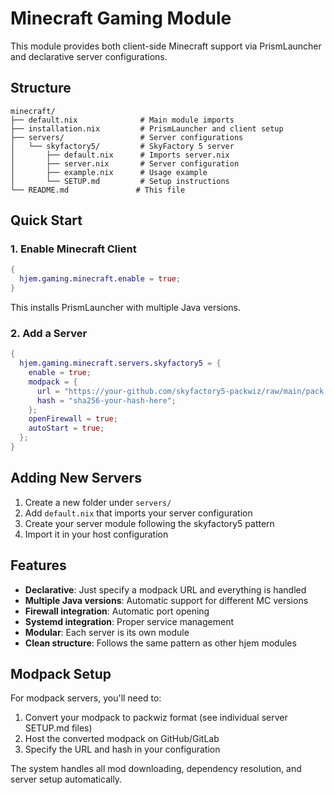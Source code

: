# Minecraft Gaming Module

This module provides both client-side Minecraft support via PrismLauncher and declarative server configurations.

## Structure

```
minecraft/
├── default.nix              # Main module imports
├── installation.nix         # PrismLauncher and client setup
├── servers/                 # Server configurations
│   └── skyfactory5/         # SkyFactory 5 server
│       ├── default.nix      # Imports server.nix
│       ├── server.nix       # Server configuration
│       ├── example.nix      # Usage example
│       └── SETUP.md         # Setup instructions
└── README.md               # This file
```

## Quick Start

### 1. Enable Minecraft Client
```nix
{
  hjem.gaming.minecraft.enable = true;
}
```
This installs PrismLauncher with multiple Java versions.

### 2. Add a Server
```nix
{
  hjem.gaming.minecraft.servers.skyfactory5 = {
    enable = true;
    modpack = {
      url = "https://your-github.com/skyfactory5-packwiz/raw/main/pack.toml";
      hash = "sha256-your-hash-here";
    };
    openFirewall = true;
    autoStart = true;
  };
}
```

## Adding New Servers

1. Create a new folder under `servers/`
2. Add `default.nix` that imports your server configuration
3. Create your server module following the skyfactory5 pattern
4. Import it in your host configuration

## Features

- **Declarative**: Just specify a modpack URL and everything is handled
- **Multiple Java versions**: Automatic support for different MC versions  
- **Firewall integration**: Automatic port opening
- **Systemd integration**: Proper service management
- **Modular**: Each server is its own module
- **Clean structure**: Follows the same pattern as other hjem modules

## Modpack Setup

For modpack servers, you'll need to:
1. Convert your modpack to packwiz format (see individual server SETUP.md files)
2. Host the converted modpack on GitHub/GitLab
3. Specify the URL and hash in your configuration

The system handles all mod downloading, dependency resolution, and server setup automatically.
